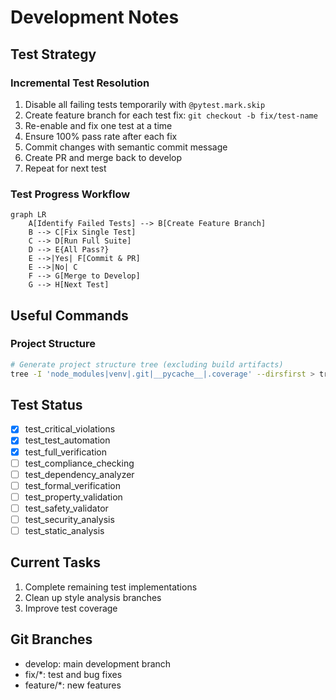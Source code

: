 # Development Notes

## Test Strategy

### Incremental Test Resolution
1. Disable all failing tests temporarily with `@pytest.mark.skip`
2. Create feature branch for each test fix: `git checkout -b fix/test-name`
3. Re-enable and fix one test at a time
4. Ensure 100% pass rate after each fix
5. Commit changes with semantic commit message
6. Create PR and merge back to develop
7. Repeat for next test

### Test Progress Workflow
```mermaid
graph LR
    A[Identify Failed Tests] --> B[Create Feature Branch]
    B --> C[Fix Single Test]
    C --> D[Run Full Suite]
    D --> E{All Pass?}
    E -->|Yes| F[Commit & PR]
    E -->|No| C
    F --> G[Merge to Develop]
    G --> H[Next Test]
```

## Useful Commands

### Project Structure
```bash
# Generate project structure tree (excluding build artifacts)
tree -I 'node_modules|venv|.git|__pycache__|.coverage' --dirsfirst > tree.txt
```

## Test Status
- [x] test_critical_violations
- [x] test_test_automation
- [x] test_full_verification
- [ ] test_compliance_checking
- [ ] test_dependency_analyzer
- [ ] test_formal_verification
- [ ] test_property_validation
- [ ] test_safety_validator
- [ ] test_security_analysis
- [ ] test_static_analysis

## Current Tasks
1. Complete remaining test implementations
2. Clean up style analysis branches
3. Improve test coverage

## Git Branches
- develop: main development branch
- fix/*: test and bug fixes
- feature/*: new features
